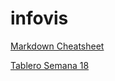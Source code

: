 # infovis
[Markdown Cheatsheet](https://github.com/adam-p/markdown-here/wiki/Markdown-Cheatsheet)

[Tablero Semana 18](https://fcirigliano.github.io/infovis/semana18.html)

